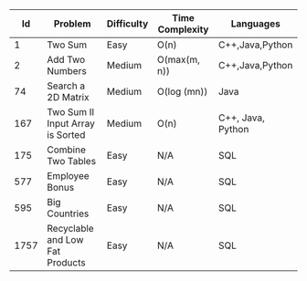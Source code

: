 Id|Problem|Difficulty|Time Complexity|Languages
---|---|---|---|--
1|Two Sum|Easy|O(n)|C++,Java,Python
2|Add Two Numbers|Medium|O(max(m, n))|C++,Java,Python
74|Search a 2D Matrix|Medium|O(log (mn))|Java
167|Two Sum II Input Array is Sorted|Medium|O(n)|C++, Java, Python
175|Combine Two Tables|Easy|N/A|SQL
577|Employee Bonus|Easy|N/A|SQL
595|Big Countries|Easy|N/A|SQL
1757|Recyclable and Low Fat Products|Easy|N/A|SQL
